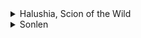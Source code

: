 <details>
  <summary>Halushia, Scion of the Wild</summary>
  <p align="center"><img src="https://i.shgcdn.com/e090e547-625a-4815-b610-0fb8d12d61a5/-/format/auto/-/preview/3000x3000/-/quality/best/" /></p>
</details>

<details>
  <summary>Sonlen</summary>
  <p align="center"><img src="https://i.shgcdn.com/2091f5fe-0b7e-4245-861d-63dfc7a663a2/-/format/auto/-/preview/3000x3000/-/quality/best/" /></p>
</details>
